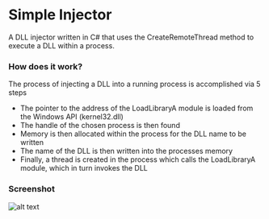 # Simple Injector
A DLL injector written in C# that uses the CreateRemoteThread method to execute a DLL within a process.

### How does it work?
The process of injecting a DLL into a running process is accomplished via 5 steps

* The pointer to the address of the LoadLibraryA module is loaded from the Windows API (kernel32.dll)
* The handle of the chosen process is then found
* Memory is then allocated within the process for the DLL name to be written
* The name of the DLL is then written into the processes memory
* Finally, a thread is created in the process which calls the LoadLibraryA module, which in turn invokes the DLL

### Screenshot
![alt text](https://i.imgur.com/7pPS763.png)

